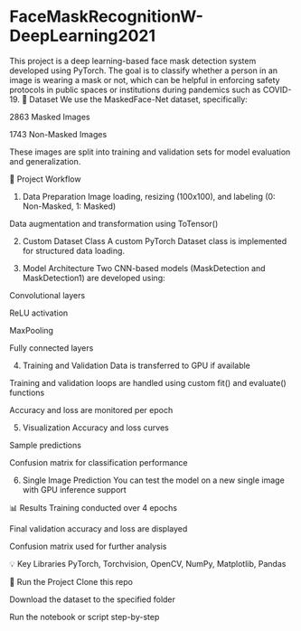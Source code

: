# FaceMaskRecognitionW-DeepLearning2021
This project is a deep learning-based face mask detection system developed using PyTorch. The goal is to classify whether a person in an image is wearing a mask or not, which can be helpful in enforcing safety protocols in public spaces or institutions during pandemics such as COVID-19.
📁 Dataset
We use the MaskedFace-Net dataset, specifically:

2863 Masked Images

1743 Non-Masked Images

These images are split into training and validation sets for model evaluation and generalization.

🔧 Project Workflow
1. Data Preparation
Image loading, resizing (100x100), and labeling (0: Non-Masked, 1: Masked)

Data augmentation and transformation using ToTensor()

2. Custom Dataset Class
A custom PyTorch Dataset class is implemented for structured data loading.

3. Model Architecture
Two CNN-based models (MaskDetection and MaskDetection1) are developed using:

Convolutional layers

ReLU activation

MaxPooling

Fully connected layers

4. Training and Validation
Data is transferred to GPU if available

Training and validation loops are handled using custom fit() and evaluate() functions

Accuracy and loss are monitored per epoch

5. Visualization
Accuracy and loss curves

Sample predictions

Confusion matrix for classification performance

6. Single Image Prediction
You can test the model on a new single image with GPU inference support

📊 Results
Training conducted over 4 epochs

Final validation accuracy and loss are displayed

Confusion matrix used for further analysis

💡 Key Libraries
PyTorch, Torchvision, OpenCV, NumPy, Matplotlib, Pandas

🚀 Run the Project
Clone this repo

Download the dataset to the specified folder

Run the notebook or script step-by-step
